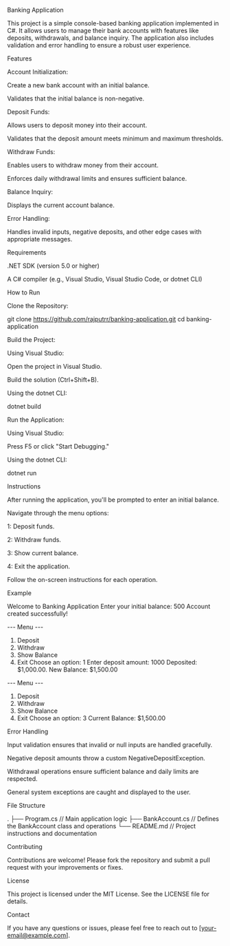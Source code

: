 Banking Application

This project is a simple console-based banking application implemented in C#. It allows users to manage their bank accounts with features like deposits, withdrawals, and balance inquiry. The application also includes validation and error handling to ensure a robust user experience.

Features

Account Initialization:

Create a new bank account with an initial balance.

Validates that the initial balance is non-negative.

Deposit Funds:

Allows users to deposit money into their account.

Validates that the deposit amount meets minimum and maximum thresholds.

Withdraw Funds:

Enables users to withdraw money from their account.

Enforces daily withdrawal limits and ensures sufficient balance.

Balance Inquiry:

Displays the current account balance.

Error Handling:

Handles invalid inputs, negative deposits, and other edge cases with appropriate messages.

Requirements

.NET SDK (version 5.0 or higher)

A C# compiler (e.g., Visual Studio, Visual Studio Code, or dotnet CLI)

How to Run

Clone the Repository:

git clone https://github.com/rajputrr/banking-application.git
cd banking-application

Build the Project:

Using Visual Studio:

Open the project in Visual Studio.

Build the solution (Ctrl+Shift+B).

Using the dotnet CLI:

dotnet build

Run the Application:

Using Visual Studio:

Press F5 or click "Start Debugging."

Using the dotnet CLI:

dotnet run

Instructions

After running the application, you'll be prompted to enter an initial balance.

Navigate through the menu options:

1: Deposit funds.

2: Withdraw funds.

3: Show current balance.

4: Exit the application.

Follow the on-screen instructions for each operation.

Example

Welcome to Banking Application
Enter your initial balance: 500
Account created successfully!

--- Menu ---
1. Deposit
2. Withdraw
3. Show Balance
4. Exit
Choose an option: 1
Enter deposit amount: 1000
Deposited: $1,000.00. New Balance: $1,500.00

--- Menu ---
1. Deposit
2. Withdraw
3. Show Balance
4. Exit
Choose an option: 3
Current Balance: $1,500.00

Error Handling

Input validation ensures that invalid or null inputs are handled gracefully.

Negative deposit amounts throw a custom NegativeDepositException.

Withdrawal operations ensure sufficient balance and daily limits are respected.

General system exceptions are caught and displayed to the user.

File Structure

.
├── Program.cs       // Main application logic
├── BankAccount.cs   // Defines the BankAccount class and operations
└── README.md        // Project instructions and documentation

Contributing

Contributions are welcome! Please fork the repository and submit a pull request with your improvements or fixes.

License

This project is licensed under the MIT License. See the LICENSE file for details.

Contact

If you have any questions or issues, please feel free to reach out to [your-email@example.com].

